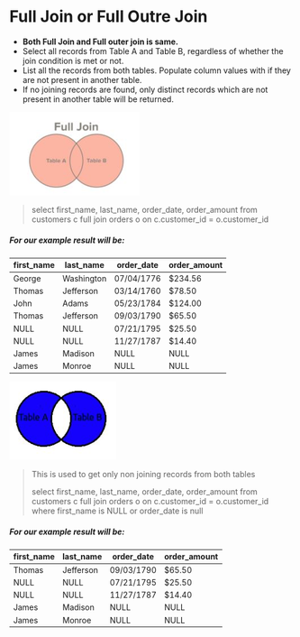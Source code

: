 # Full Join or Full Outre Join

- **Both Full Join and Full outer join is same.**
- Select all records from Table A and Table B, regardless of whether the join condition is met or not.
- List all the records from both tables. Populate column values with if they are not present in another table.
- If no joining records are found, only distinct records which are not present in another table will be returned.

![FullJoin](images/FullJoin.JPG)

> select first_name, last_name, order_date, order_amount
  from customers c
  full join orders o
  on c.customer_id = o.customer_id
  
##### For our example result will be:

first_name | last_name | order_date | order_amount
---------- | --------- | ---------- | ------------
George | Washington | 07/04/1776 | $234.56
Thomas | Jefferson | 03/14/1760 | $78.50
John | Adams | 05/23/1784 | $124.00
Thomas | Jefferson | 09/03/1790 | $65.50
NULL | NULL | 07/21/1795 | $25.50
NULL | NULL | 11/27/1787 | $14.40
James | Madison | NULL | NULL
James | Monroe | NULL | NULL



![FullJoinOnlyNull](images/FullJoinOnlyNull.JPG)

> This is used to get only non joining records from both tables
>
> select first_name, last_name, order_date, order_amount
    from customers c
    full join orders o
    on c.customer_id = o.customer_id where first_name is NULL or order_date is null

##### For our example result will be:
  
first_name | last_name | order_date | order_amount
---------- | --------- | ---------- | ------------
Thomas | Jefferson | 09/03/1790 | $65.50
NULL | NULL | 07/21/1795 | $25.50
NULL | NULL | 11/27/1787 | $14.40
James | Madison | NULL | NULL
James | Monroe | NULL | NULL